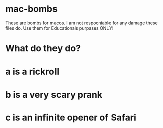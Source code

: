 # mac-bombs
These are bombs for macos.
I am not respocniable for any damage these files do.
Use them for Educationals purpases ONLY!
# What do they do?
# a is a rickroll
# b is a very scary prank
# c is an infinite opener of Safari
